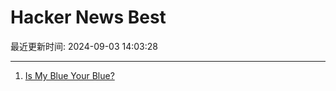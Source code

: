 # Hacker News Best

最近更新时间: 2024-09-03 14:03:28

--- 
1. [Is My Blue Your Blue?](https://ismy.blue/) 
